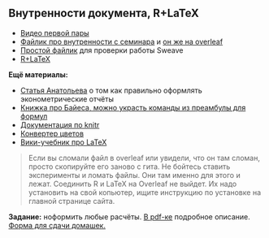 ## Внутренности документа, R+LaTeX

* [Видео первой пары](https://youtu.be/_SJegl7NyL4)
* [Файлик про внутренности с семинара](https://raw.githubusercontent.com/FUlyankin/LaTeX/master/Logi_2020/sem02/inside_of_the_doc.tex) и [он же на overleaf](https://www.overleaf.com/2476395968gnwdkhghrvqd)
* [Простой файлик](https://github.com/FUlyankin/LaTeX/blob/master/Logi_2020/sem02/file1.Rnw) для проверки работы Sweave
* [R+LaTeX](https://github.com/FUlyankin/LaTeX/blob/master/Logi_2020/sem02/file_2.Rnw)


__Ещё материалы:__

* [Статья Анатольева](http://quantile.ru/04/04-SA.pdf) о том как правильно оформлять эконометрические отчёты
* [Книжка про Байеса, можно украсть команды из преамбулы для формул](https://github.com/FUlyankin/book_about_bayes/blob/master/Review%20chapters/chapter_1.tex)
* [Документация по knitr](http://yihui.name/knitr/options/)
* [Конвертер цветов](https://colorscheme.ru/color-converter.html)
* [Вики-учебник про LaTeX](https://en.wikibooks.org/wiki/LaTeX)

> Если вы сломали файл в overleaf или увидели, что он там сломан, просто скопируйте его заново с гита. Не бойтесь ставить эксперименты и ломать файлы. Они там именно для этого и лежат. Соединить R и LaTeX на Overleaf не выйдет. Их надо установить на свой копьютер, ищите инструкцию по установке на главной странице сайта.

__Задание:__ ноформить любые расчёты. [В pdf-ке](https://github.com/FUlyankin/LaTeX/blob/master/Logi_2020/sem02/task_2_randlatex.pdf) подробное описание. [Форма для сдачи домашек.](https://docs.google.com/forms/d/e/1FAIpQLSe11kxKVfv07iCL1E9yNX7ll9swKImiVwRr1H70lslGzInRSg/viewform)

